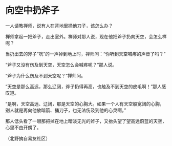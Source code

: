 # 向空中扔斧子

一人请教禅师，说有人在背地里捅他刀子，该怎么办？ 

禅师拿起一把斧子，走出室外。禅师对那人说，现在他把斧子扔向天空，会怎么样呢？ 

当扔出去的斧子“咣”的一声掉到地上时，禅师问：“你听到天空喊疼的声音了吗？” 

“斧子又没有伤及到天空，天空怎么会喊疼呢？”那人说。 

“斧子为什么伤及不到天空呢？”禅师问。 

“天空是那么高远，那么辽阔，斧子扔得再高，也触及不到天空的皮毛啊！”那人感叹道。 

“是啊，天空高远、辽阔，那是天空的心胸大。如果一个人有天空般宽阔的心胸，别人就是再向他放暗箭、捅刀子，也无法伤及到他的心灵啊。” 

那人低头看了一眼那把掉在地上暗淡无光的斧子，又抬头望了望高远蔚蓝的天空，心里不由开朗了。 

（北野摘自易友社区）